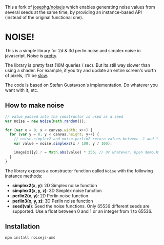 This a fork of [josephg/noisejs](https://github.com/josephg/noisejs) which enables generating noise values from several seeds at the same time, by providing an instance-based API (instead of the original functional one).

# NOISE!

This is a simple library for 2d & 3d perlin noise and simplex noise in javascript. Noise is [pretty](https://dl.dropbox.com/u/2494815/perlin/index.html).

The library is pretty fast (10M queries / sec). But its still way slower than using a shader. For example, if you try and update an entire screen's worth of pixels, it'll be [slow](http://josephg.github.com/noisejs/demo3d.html).

The code is based on Stefan Gustavson's implementation. Do whatever you want with it, etc.

## How to make noise

```javascript
// value passed into the constructor is used as a seed
var noise = new Noise(Math.random());

for (var x = 0; x < canvas.width; x++) {
  for (var y = 0; y < canvas.height; y++) {
    // noise.simplex2 and noise.perlin2 return values between -1 and 1.
    var value = noise.simplex2(x / 100, y / 100);

    image[x][y].r = Math.abs(value) * 256; // Or whatever. Open demo.html to see it used with canvas.
  }
}
```

The library exposes a constructor function called `Noise` with the following instance methods:

- **simplex2(x, y)**: 2D Simplex noise function
- **simplex3(x, y, z)**: 3D Simplex noise function
- **perlin2(x, y)**: 2D Perlin noise function
- **perlin3(x, y, z)**: 3D Perlin noise function
- **seed(val)**: Seed the noise functions. Only 65536 different seeds are supported. Use a float between 0 and 1 or an integer from 1 to 65536.


## Installation

```bash
npm install noisejs-umd
```

